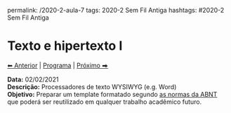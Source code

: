 permalink: /2020-2-aula-7
tags: 2020-2 Sem Fil Antiga
hashtags: #2020-2 Sem Fil Antiga

# Texto e hipertexto I

[⬅ Anterior](2020-2-aula-6) | [Programa](/2020-2-sem) | [Próximo ⮕](2020-2-aula-8)    

**Data:** 02/02/2021   
**Descrição:** Processadores de texto WYSIWYG (e.g. Word)  
**Objetivo:** Preparar um template formatado segundo [as normas da ABNT](abnt-normas) que poderá ser reutilizado em qualquer trabalho acadêmico futuro.
